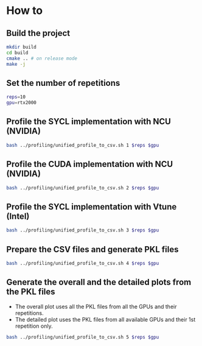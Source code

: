 # How to
## Build the project
```bash
mkdir build
cd build
cmake .. # on release mode 
make -j
```

## Set the number of repetitions
```bash
reps=10
gpu=rtx2000
```

## Profile the SYCL implementation with NCU (NVIDIA)
```bash
bash ../profiling/unified_profile_to_csv.sh 1 $reps $gpu
```
 

## Profile the CUDA implementation with NCU (NVIDIA)
```bash
bash ../profiling/unified_profile_to_csv.sh 2 $reps $gpu
```
 

## Profile the SYCL implementation with Vtune (Intel)
```bash
bash ../profiling/unified_profile_to_csv.sh 3 $reps $gpu
```
 

## Prepare the CSV files and generate PKL files
```bash
bash ../profiling/unified_profile_to_csv.sh 4 $reps $gpu
```
 

## Generate the overall and the detailed plots from the PKL files
- The overall plot uses all the PKL files from all the GPUs and their repetitions.
- The detailed plot uses the PKL files from all available GPUs and their 1st repetition only.

```bash
bash ../profiling/unified_profile_to_csv.sh 5 $reps $gpu
```
 